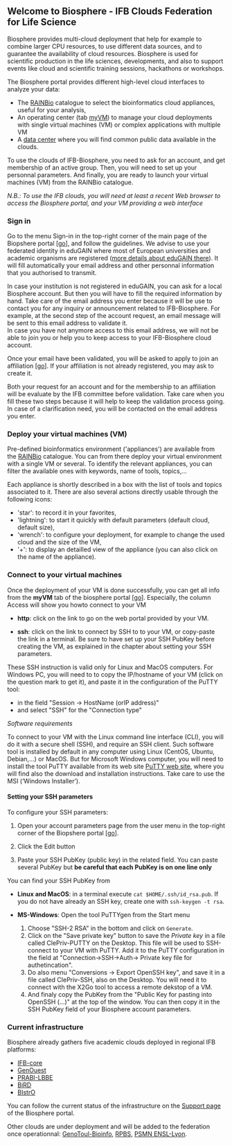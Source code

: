 ## Welcome to Biosphere - IFB Clouds Federation for Life Science

Biosphere provides multi-cloud deployment that help for example to combine larger CPU resources, to use different data sources, and to guarantee the availability of cloud resources. Biosphere is used for scientific production in the life sciences, developments, and also to support events like cloud and scientific training sessions, hackathons or workshops.

The Biosphere portal provides different high-level cloud interfaces to analyze your data:

* The [RAINBio](https://biosphere.france-bioinformatique.fr/catalogue) catalogue to select the bioinformatics cloud appliances, useful for your analysis,
* An operating center (tab [myVM](https://biosphere.france-bioinformatique.fr/cloud)) to manage your cloud deployments with single virtual machines (VM) or complex applications with multiple VM
* A [data center](https://biosphere.france-bioinformatique.fr/catalogue/data) where you will find common public data available in the clouds.

To use the clouds of IFB-Biosphere, you need to ask for an account, and get membership of an active group. Then, you will need to set up your personnal parameters. And finally, you are ready to launch your virtual machines (VM) from the RAINBio catalogue.

*N.B.: To use the IFB clouds, you will need at least a recent Web browser to access the Biosphere portal, and your VM providing a web interface*

### Sign in

Go to the menu Sign-in in the top-right corner of the main page of the Biopshere portal [[go](https://biosphere.france-bioinformatique.fr/cloudweb/login/?next=/)], and follow the guidelines.
We advise to use your federated identity in eduGAIN where most of European universities and academic organisms are registered ([more details about eduGAIN there](https://edugain.org)).
It will fill automatically your email address and other personnal information that you authorised to transmit. 

In case your institution is not registered in eduGAIN, you can ask for a local Biosphere account. But then you will have to fill the required information by hand.
Take care of the email address you enter because it will be use to contact you for any inquiry or announcement related to IFB-Biosphere.
For example, at the second step of the account request, an email message will be sent to this email address to validate it.  
In case you have not anymore access to this email address, we will not be able to join you or help you to keep access to your IFB-Biosphere cloud account.

Once your email have been validated, you will be asked to apply to join an affiliation [[go](https://biosphere.france-bioinformatique.fr/cloudweb_account/groups/add)]. If your affiliation is not already registered, you may ask to create it.

Both your request for an account and for the membership to an affiliation will be evaluate by the IFB committee before validation.
Take care when you fill these two steps because it will help to keep the validation process going. In case of a clarification need, you will be contacted on the email address you enter. 

### Deploy your virtual machines (VM)

Pre-defined bioinformatics environment ('appliances') are available from the [RAINBio](https://biosphere.france-bioinformatique.fr/catalogue) catalogue. You can from there deploy your virtual environment with a single VM or several. To identify the relevant appliances, you can filter the available ones with keywords, name of tools, topics,...

Each appliance is shortly described in a box with the list of tools and topics associated to it. There are also several actions directly usable through the following icons:
- 'star': to record it in your favorites,
- 'lightning': to start it quickly with default parameters (default cloud, default size),
- 'wrench': to configure your deployment, for example to change the used cloud and the size of the VM,
- '+': to display an detailled view of the appliance (you can also click on the name of the appliance).

### Connect to your virtual machines

Once the deployment of your VM is done successfully, you can get all info from the **myVM** tab of the biosphere portal
[[go](https://biosphere.france-bioinformatique.fr/cloud)]. Especially, the column Access will show you howto connect to your VM

* **http**: click on the link to go on the web portal provided by your VM.

* **ssh**: click on the link to connect by SSH to to your VM, or copy-paste the link in a terminal. Be sure to have set up your SSH PubKey before creating the VM, as explained in the chapter about setting your SSH parameters.

These SSH instruction is valid only for Linux and MacOS computers. For Windows PC, you will need to to copy the IP/hostname of your VM (click on the question mark to get it), and paste it in the configuration of the PuTTY tool:
  * in the field "Session -> HostName (orIP address)"
  * and select "SSH" for the "Connection type"


*Software requirements*

To connect to your VM with the Linux command line interface (CLI), you will do it with a secure shell (SSH), and require an SSH client.
Such software tool is installed by default in any computer using Linux (CentOS, Ubuntu, Debian,...) or MacOS.
But for Microsoft Windows computer, you will need to install the tool PuTTY available from its web site [PuTTY web site](http://www.putty.org/),
where you will find also the download and installation instructions. Take care to use the MSI (‘Windows Installer’). 


#### Setting your SSH parameters

To configure your SSH parameters:

1. Open your account parameters page from the user menu in the top-right corner of the Biopshere portal
[[go](https://biosphere.france-bioinformatique.fr/cloudweb_account/settings/)].

2. Click the Edit button

3. Paste your SSH PubKey (public key) in the related field. You can paste several PubKey but
**be careful that each PubKey is on one line only**

You can find your SSH PubKey from

* **Linux and MacOS**: in a terminal execute `cat $HOME/.ssh/id_rsa.pub`.
If you do not have already an SSH key, create one with `ssh-keygen -t rsa`.

* **MS-Windows**: Open the tool PuTTYgen from the Start menu
  1. Choose "SSH-2 RSA" in the bottom and click on `Generate`.
  2. Click on the "Save private key" button to save the *Private key* in a file called ClePriv-PUTTY on the Desktop.
  This file will be used to SSH-connect to your VM with PuTTY. Add it to the PuTTY configuration in the field at
  "Connection->SSH->Auth-> Private key file for authetincation".
  3. Do also menu "Conversions -> Export OpenSSH key", and save it in a file called ClePriv-SSH, also on the Desktop.
  You will need it to connect with the X2Go tool to access a remote dekstop of a VM.
  4. And finaly copy the PubKey from the "Public Key for pasting into OpenSSH (...)" at the top of the window.
  You can then copy it in the SSH PubKey field of your Biosphere account parameters.



### Current infrastructure

Biosphere already gathers five academic clouds deployed in regional IFB platforms:
* [IFB-core](https://www.france-bioinformatique.fr/fr/core)
* [GenOuest](https://www.france-bioinformatique.fr/fr/plateformes/genouest)
* [PRABI-LBBE](https://www.france-bioinformatique.fr/fr/plateformes/prabi-doua)
* [BiRD](https://www.france-bioinformatique.fr/fr/plateformes/bird)
* [BIstrO](https://www.france-bioinformatique.fr/fr/plateformes/bistro)

You can follow the current status of the infrastructure on the [Support page](https://biosphere.france-bioinformatique.fr/cloud/system_status) of the Biosphere portal.

Other clouds are under deployment and will be added to the federation once operationnal: [GenoToul-Bioinfo](https://www.france-bioinformatique.fr/fr/plateformes/genotoul), [RPBS](https://www.france-bioinformatique.fr/fr/plateformes/rpbs), [PSMN ENSL-Lyon](http://www.ens-lyon.fr/PSMN/doku.php).

